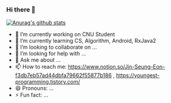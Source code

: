 ### Hi there 👋
 [![Anurag's github stats](https://github-readme-stats.vercel.app/api?username=mtjin)](https://github.com/anuraghazra/github-readme-stats)

- 🔭 I’m currently working on CNU Student
- 🌱 I’m currently learning CS, Algorithm, Android, RxJava2
- 👯 I’m looking to collaborate on ...
- 🤔 I’m looking for help with ...
- 💬 Ask me about ...
- 📫 How to reach me: https://www.notion.so/Jin-Seung-Eon-f3db7eb57ad44dbfa79662f55877b186 , https://youngest-programming.tistory.com/
- 😄 Pronouns: ...
- ⚡ Fun fact: ...

